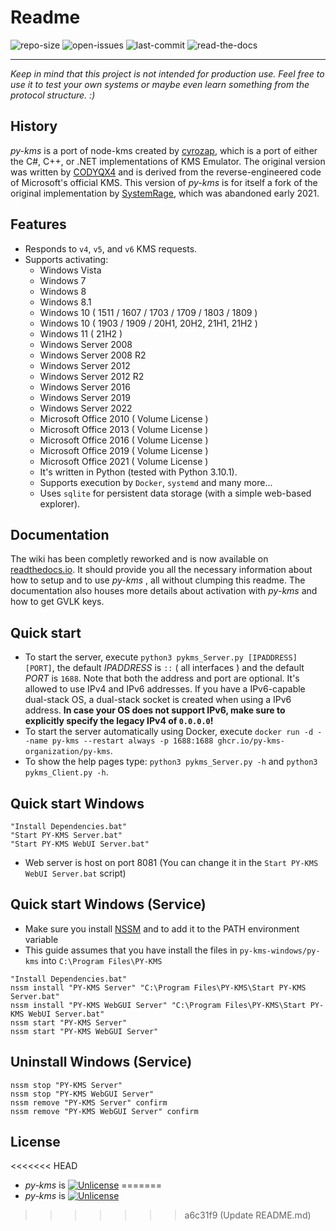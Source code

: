 # Readme
![repo-size](https://img.shields.io/github/repo-size/Py-KMS-Organization/py-kms)
![open-issues](https://img.shields.io/github/issues/Py-KMS-Organization/py-kms)
![last-commit](https://img.shields.io/github/last-commit/Py-KMS-Organization/py-kms/master)
![read-the-docs](https://img.shields.io/readthedocs/py-kms)
***

_Keep in mind that this project is not intended for production use. Feel free to use it to test your own systems or maybe even learn something from the protocol structure. :)_

## History
_py-kms_ is a port of node-kms created by [cyrozap](http://forums.mydigitallife.info/members/183074-markedsword), which is a port of either the C#, C++, or .NET implementations of KMS Emulator. The original version was written by [CODYQX4](http://forums.mydigitallife.info/members/89933-CODYQX4) and is derived from the reverse-engineered code of Microsoft's official KMS.
This version of _py-kms_ is for itself a fork of the original implementation by [SystemRage](https://github.com/SystemRage/py-kms), which was abandoned early 2021.

## Features
- Responds to `v4`, `v5`, and `v6` KMS requests.
- Supports activating:
	- Windows Vista 
	- Windows 7 
	- Windows 8
	- Windows 8.1
	- Windows 10 ( 1511 / 1607 / 1703 / 1709 / 1803 / 1809 )
    - Windows 10 ( 1903 / 1909 / 20H1, 20H2, 21H1, 21H2 )
    - Windows 11 ( 21H2 )
	- Windows Server 2008
	- Windows Server 2008 R2
	- Windows Server 2012
	- Windows Server 2012 R2
	- Windows Server 2016
	- Windows Server 2019
	- Windows Server 2022
	- Microsoft Office 2010 ( Volume License )
	- Microsoft Office 2013 ( Volume License )
	- Microsoft Office 2016 ( Volume License )
	- Microsoft Office 2019 ( Volume License )
	- Microsoft Office 2021 ( Volume License )
  - It's written in Python (tested with Python 3.10.1).
  - Supports execution by `Docker`, `systemd` and many more...
  - Uses `sqlite` for persistent data storage (with a simple web-based explorer).

## Documentation
The wiki has been completly reworked and is now available on [readthedocs.io](https://py-kms.readthedocs.io/en/latest/). It should provide you all the necessary information about how to setup and to use _py-kms_ , all without clumping this readme. The documentation also houses more details about activation with _py-kms_ and how to get GVLK keys.
       
## Quick start
- To start the server, execute `python3 pykms_Server.py [IPADDRESS] [PORT]`, the default _IPADDRESS_ is `::` ( all interfaces ) and the default _PORT_ is `1688`. Note that both the address and port are optional. It's allowed to use IPv4 and IPv6 addresses. If you have a IPv6-capable dual-stack OS, a dual-stack socket is created when using a IPv6 address. **In case your OS does not support IPv6, make sure to explicitly specify the legacy IPv4 of `0.0.0.0`!**
- To start the server automatically using Docker, execute `docker run -d --name py-kms --restart always -p 1688:1688 ghcr.io/py-kms-organization/py-kms`.
- To show the help pages type: `python3 pykms_Server.py -h` and `python3 pykms_Client.py -h`.

## Quick start Windows

```
"Install Dependencies.bat"
"Start PY-KMS Server.bat"
"Start PY-KMS WebUI Server.bat"
```
- Web server is host on port 8081 (You can change it in the `Start PY-KMS WebUI Server.bat` script)

## Quick start Windows (Service)
- Make sure you install [NSSM](https://nssm.cc/download) and to add it to the PATH environment variable
- This guide assumes that you have install the files in `py-kms-windows/py-kms` into `C:\Program Files\PY-KMS`

```
"Install Dependencies.bat"
nssm install "PY-KMS Server" "C:\Program Files\PY-KMS\Start PY-KMS Server.bat"
nssm install "PY-KMS WebGUI Server" "C:\Program Files\PY-KMS\Start PY-KMS WebUI Server.bat"
nssm start "PY-KMS Server"
nssm start "PY-KMS WebGUI Server"
```

## Uninstall Windows (Service)
```
nssm stop "PY-KMS Server"
nssm stop "PY-KMS WebGUI Server"
nssm remove "PY-KMS Server" confirm
nssm remove "PY-KMS WebGUI Server" confirm
```


## License
<<<<<<< HEAD
   - _py-kms_ is [![Unlicense](https://img.shields.io/badge/license-unlicense-lightgray.svg)](./LICENSE)
=======
   - _py-kms_ is [![Unlicense](https://img.shields.io/badge/license-unlicense-lightgray.svg)](https://github.com/SystemRage/py-kms/blob/master/LICENSE)
>>>>>>> a6c31f9 (Update README.md)
